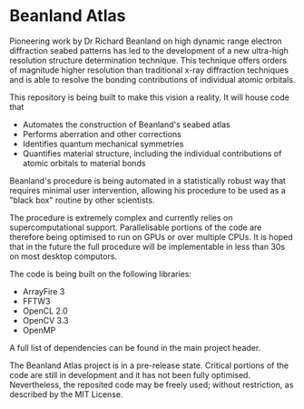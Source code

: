 # Beanland Atlas

Pioneering work by Dr Richard Beanland on high dynamic range electron diffraction seabed patterns has led to the development of a new ultra-high resolution structure determination technique. This technique offers orders of magnitude higher resolution than traditional x-ray diffraction techniques and is able to resolve the bonding contributions of individual atomic orbitals.

This repository is being built to make this vision a reality. It will house code that

* Automates the construction of Beanland's seabed atlas
* Performs aberration and other corrections
* Identifies quantum mechanical symmetries
* Quantifies material structure, including the individual contributions of atomic orbitals to material bonds

Beanland's procedure is being automated in a statistically robust way that requires minimal user intervention, allowing his procedure to be used as a "black box" routine by other scientists. 

The procedure is extremely complex and currently relies on supercomputational support. Parallelisable portions of the code are therefore being optimised to run on GPUs or over multiple CPUs. It is hoped that in the future the full procedure will be implementable in less than 30s on most desktop computors. 

The code is being built on the following libraries:

* ArrayFire 3
* FFTW3
* OpenCL 2.0
* OpenCV 3.3
* OpenMP

A full list of dependencies can be found in the main project header.

The Beanland Atlas project is in a pre-release state. Critical portions of the code are still in development and it has not been fully optimised. Nevertheless, the reposited code may be freely used; without restriction, as described by the MIT License.
